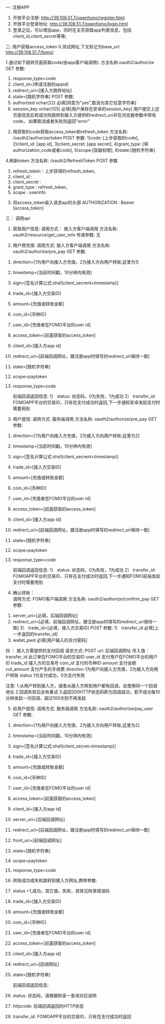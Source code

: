一: 注册APP

1. 开放平台注册:
http://39.108.51.7/openfomo/register.html
2. 开放平台登录地址:
http://39.108.51.7/openfomo/login.html
3. 登录之后，可以增加app，同时在主页获取app列表信息，包括client_id,client_secret等等;

二: 用户获取access_token
0.测试网址,下文标记为base_url:
http://39.108.51.7/fomo/


1.通过如下跳转页面获取code(由app客户端调用):
方法名称:oauth2/authorize
GET 参数:
1) response_type=code
2) client_id=[申请注册的appid]
3) redirect_uri=[接入方跳转地址]
4) state=[随机字符串]
POST 参数:
1)  authorized vchar(22) 必填[同意为"yes",取消为其它任意字符串]
2)  session_key vchar(125) 必填[用户保存在安卓的session_key]
用户提交上述页面信息后若成功则跳转到接入方提供的redirect_uri并在浏览器参数中带有code，
如果取消或者失败则返回"error"

2. 用获取的code获取access_token和refresh_token
方法名称: /oauth2/authorize/token
POST 参数:
1)code: [上步获取的code],
2)client_id: [app id],
3)client_secret: [app secret],
4)grant_type: [填authorization_code或者code],
5)scope:[容器权限],
6)state:[随机字符串]

4.刷新token
方法名称: /oauth2/RefreshToken
POST 参数
1) refresh_token：上步获得的refresh_token,
2) client_id :
3) client_secret :
4) grant_type : refresh_token,
5) scope : userinfo

3. 将access_token装入请求api的头部
AUTHORIZATION : Bearer [access_token]


三： 调用api

1. 获取用户信息:
    调用方式： 接入方客户端调用
    方法名称: oauth2/resource/get_user_info
    传递参数: 无
    
2. 用户预充值:
    调用方式: 接入方客户端调用
    方法名称: oauth2/authorize/pre_pay
    GET 参数:  
1) direction=[1为用户向接入方充值，2为接入方向用户转账;这里为1]
2)  timestamp=[当前时间戳，10分钟内有效]
3)  sign=[签名计算公式:sha1(client_secrent+timestamp)]
4)  trade_id=[接入方交易ID]
5)  amount=[充值或转账金额]
6)  coin_id=[币种ID]
7)  user_id=[充值者在FOMO平台的user id]
8)  access_token=[前面获取的access_token]
9)  client_id=[接入方app id]
10)  redirect_uri=[前端回调网址，跟注册app时填写的redirect_uri保持一致]
11) state=[随机字符串]
12) scope=paytoken
13) response_type=code

    前端回调返回信息:
1） status: 状态码，0为失败，1为成功
2） transfer_id: FOMOAPP平台的交易ID，只有在支付成功时返回,下一步通知安卓发起支付时需要用到

 3. 用户提现:
    调用方式: 服务端调用
    方法名称: oauth2/authorize/pre_pay
    GET 参数:  
1) direction=[1为用户向接入方充值，2为接入方向用户转账;这里为2]
2)  timestamp=[当前时间戳，10分钟内有效]
3)  sign=[签名计算公式:sha1(client_secrent+timestamp)]
4)  trade_id=[接入方交易ID]
5)  amount=[充值或转账金额]
6)  coin_id=[币种ID]
7)  user_id=[充值者在FOMO平台的user id]
8)  access_token=[前面获取的access_token]
9)  client_id=[接入方app id]
10)  redirect_uri=[前端回调网址，跟注册app时填写的redirect_uri保持一致]
11) state=[随机字符串]
12) scope=paytoken
13) response_type=code

    前端回调返回信息:
1） status: 状态码，0为失败，1为成功
2） transfer_id: FOMOAPP平台的交易ID，只有在支付成功时返回,下一步通知FOMO前端发起支付时需要用到

4. 确认转账：   
    调用方式: FOMO客户端调用
    方法名称: oauth2/authorize/confirm_pay
    GET 参数:
1)  server_uri=[必填，后端回调网址]
2)  redirect_uri=[必填，前端回调网址，跟注册app时填写的redirect_uri保持一致]
3）  trade_id=[必填，接入方交易ID]
    POST 参数:
1）  transfer_id 必填[上一步返回的transfer_id]
2)  wallet_pwd  必填[用户输入的支付密码] 

四 ： 接入方需提供的支付回调
请求方式: POST
url: 后端回调网址
传入值：
transfer_id     此订单在FOMO平台的交易ID
user_id         支付用户在FOMO平台的用户ID
trade_id        接入方的交易号
coin_id         支付的币种ID
amount          支付金额
cut_amount      支付产生的手续费
direction       1为用户向接入方充值，2为接入方向用户转账
status          1为支付成功，0为支付失败

注意:
1.从用户转到接入方，或者从接入方转到用户都有回调，且使用同一个回调地址
2.回调失败后会有重试
3.返回200HTTP状态码即为回调成功，若不成功每10分钟发起一次回调，超过100次则不再发起

5. 给用户提现:
    调用方式: 服务端调用
    方法名称: oauth2/authorize/pay_user
    GET 参数:  
1)  direction=[1为用户向接入方充值，2为接入方向用户转账;这里为2]
2)  timestamp=[当前时间戳，10分钟内有效]
3)  sign=[签名计算公式:sha1(client_secret+timestamp)]
4)  trade_id=[接入方交易ID]
5)  amount=[充值或转账金额]
6)  coin_id=[币种ID]
7)  user_id=[充值者在FOMO平台的user id]
8)  access_token=[前面获取的access_token]
9)  client_id=[接入方app id]
10)  server_uri=[后端回调网址]
11)  redirect_uri=[后端回调网址，跟注册app时填写的redirect_uri保持一致]
12) front_uri=[前端回调网址]
13) state=[随机字符串]
14) scope=paytoken
15) response_type=code
16) 转账成功或失败跳转到接入方网址,携带参数:
17) status =1,成功，其它值，失败，具体见附录错误码
18) trade_id=[接入方交易ID]
19) amount=[充值或转账金额]
20) coin_id=[币种ID]
21) user_id=[充值者在FOMO平台的user id]
22) access_token=[前面获取的access_token]
23) client_id=[接入方app id]
24) redirect_uri=[回调网址]
25) state=[随机字符串]   

    前端回调返回信息:
1)  status: 状态码，请根据附录一查询对应说明
2)  httpcode: 后端回调返回的HTTP状态
3)  transfer_id: FOMOAPP平台的交易ID，只有在支付成功时返回




